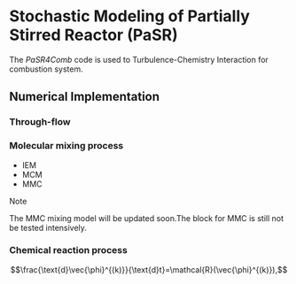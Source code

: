 # Stochastic Modeling of Partially Stirred Reactor (PaSR)
The _PaSR4Comb_ code is used to Turbulence-Chemistry Interaction for combustion system. 


## Numerical Implementation
### Through-flow

### Molecular mixing process 
+ IEM
+ MCM
+ MMC

> [!NOTE]
> The MMC mixing model will be updated soon.The block for MMC is still not be tested intensively.

### Chemical reaction process

```math
\frac{\text{d}\vec{\phi}^{(k)}}{\text{d}t}=\mathcal{R}(\vec{\phi}^{(k)}),
```
